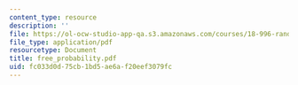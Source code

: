 ```yaml
---
content_type: resource
description: ''
file: https://ol-ocw-studio-app-qa.s3.amazonaws.com/courses/18-996-random-matrix-theory-and-its-applications-spring-2004/fc033d0d75cb1bd5ae6af20eef3079fc_free_probability.pdf
file_type: application/pdf
resourcetype: Document
title: free_probability.pdf
uid: fc033d0d-75cb-1bd5-ae6a-f20eef3079fc
---
```

